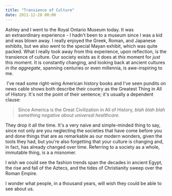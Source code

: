 ```yaml
---
title: "Transience of Culture"
date: 2011-12-28 00:00
---
```


<import><p>Ashley and I went to the Royal Ontario Museum today. It was an extraordinary experience - I hadn't been to a museum since I was a kid and was blown away. I really enjoyed the Greek, Roman, and Japanese exhibits, but we also went to the special Mayan exhibit, which was quite packed.
What I really took away from this experience, upon reflection, is the transience of culture. Our society exists as it does at <em>this</em> moment for <em>just</em> this moment. It is constantly changing, and looking back at ancient cultures <em>in the aggregate</em>, spanning centuries or even millennia, is awe-inspiring to me.</p>
<p><!--more--> I've read some right-wing American history books and I've seen pundits on news cable shows both describe their country as the Greatest Thing in All of History. It's not the point of their sentence; it's usually a dependent clause:</p>
<blockquote><p>Since America is the Great Civilization in All of History, <em>blah blah blah something negative about universal healthcare</em>.</p></blockquote>
<p>They drop it all the time. It's a very naive and simple-minded thing to say, since not only are you neglecting the societies that have come before you and done things that are as remarkable as our modern wonders, given the tools they had, but you're also forgetting that your culture is changing and, in fact, has already changed over time. Referring to a society as a whole, immutable thing, is a a misnomer.</p>
<p>I wish we could see the fashion trends span the decades in ancient Egypt, the rise and fall of the Aztecs, and the tides of Christianity sweep over the Roman Empire.</p>
<p>I wonder what people, in a thousand years, will wish they could be able to see about us.</p></import>

<!-- more -->

